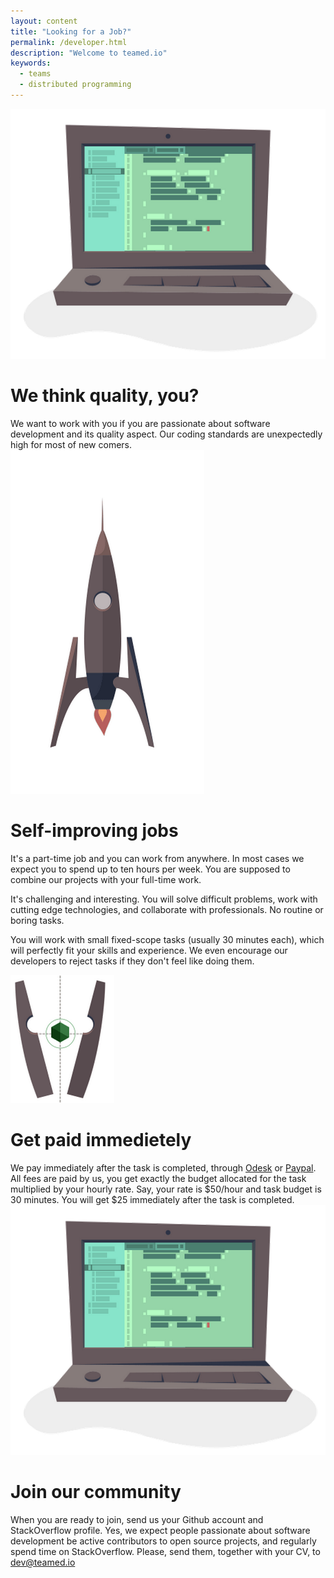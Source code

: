 ```yaml
---
layout: content
title: "Looking for a Job?"
permalink: /developer.html
description: "Welcome to teamed.io"
keywords:
  - teams
  - distributed programming
---
```


<div class="paragraph">
    <div class="left">
        <img src="images/image.png">
    </div>
    <div class="right">
        <h1>We think quality, you?</h1>
        We want to work with you if you are passionate about software development
        and its quality aspect. Our coding standards are unexpectedly high
        for most of new comers.
    </div>
</div>
<div class="paragraph">
    <div class="left">
        <img src="images/image3.png">
    </div>
    <div class="right">
        <h1>Self-improving jobs</h1>
        It's a part-time job and you can work from
        anywhere. In most cases we expect you to spend up to ten hours per week. You are
        supposed to combine our projects with your full-time work.
        <p>
            It's challenging and interesting. You will
            solve difficult problems, work with cutting edge technologies, and collaborate
            with professionals. No routine or boring tasks.
        </p>
        <p>
            You will work with small fixed-scope tasks (usually
            30 minutes each), which will perfectly fit your skills and experience.
            We even encourage our developers to reject tasks if they
            don't feel like doing them.
        </p>
</div>

<div class="paragraph">
    <div class="left">
        <img src="images/image7.png">
    </div>
    <div class="right">
        <h1>Get paid immedietely</h1>
        We pay immediately after the task is completed,
        through <a href="http://www.odesk.com">Odesk</a> or <a href="http://www.paypal.com">Paypal</a>. All
        fees are paid by us, you get exactly the budget allocated for the task
        multiplied by your hourly rate. Say, your rate is $50/hour and task budget is 30
        minutes. You will get $25 immediately after the task is completed.
    </div>
</div>
<div class="paragraph">
    <div class="left">
        <img src="images/image.png">
    </div>
    <div class="right">
        <h1>Join our community</h1>
        When you are ready to join, send us your Github account and StackOverflow
        profile. Yes, we expect people passionate about software development be
        active contributors to open source projects, and regularly spend time
        on StackOverflow. Please, send them, together with your CV, to
        <a href="mailto:dev@teamed.io">dev@teamed.io</a>
    </div>
</div>